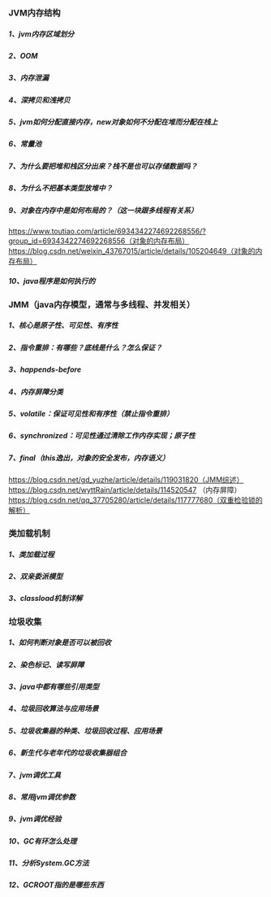 ### JVM内存结构
##### 1、jvm内存区域划分
##### 2、OOM
##### 3、内存泄漏
##### 4、深拷贝和浅拷贝
##### 5、jvm如何分配直接内存，new对象如何不分配在堆而分配在栈上
##### 6、常量池
##### 7、为什么要把堆和栈区分出来？栈不是也可以存储数据吗？
##### 8、为什么不把基本类型放堆中？
##### 9、对象在内存中是如何布局的？（这一块跟多线程有关系）
https://www.toutiao.com/article/6934342274692268556/?group_id=6934342274692268556（对象的内存布局）
https://blog.csdn.net/weixin_43767015/article/details/105204649（对象的内存布局）
##### 10、java程序是如何执行的



### JMM（java内存模型，通常与多线程、并发相关）
##### 1、核心是原子性、可见性、有序性
##### 2、指令重排：有哪些？底线是什么？怎么保证？
##### 3、happends-before
##### 4、内存屏障分类
##### 5、volatile：保证可见性和有序性（禁止指令重排）
##### 6、synchronized：可见性通过清除工作内存实现；原子性
##### 7、final（this逸出，对象的安全发布，内存语义）
https://blog.csdn.net/gd_yuzhe/article/details/119031820（JMM综述）
https://blog.csdn.net/wyttRain/article/details/114520547 （内存屏障）
https://blog.csdn.net/qq_37705280/article/details/117777680（双重检验锁的解析）


### 类加载机制
##### 1、类加载过程
##### 2、双亲委派模型
##### 3、classload机制详解


### 垃圾收集
##### 1、如何判断对象是否可以被回收
##### 2、染色标记、读写屏障
##### 3、java中都有哪些引用类型
##### 4、垃圾回收算法与应用场景
##### 5、垃圾收集器的种类、垃圾回收过程、应用场景
##### 6、新生代与老年代的垃圾收集器组合
##### 7、jvm调优工具
##### 8、常用jvm调优参数
##### 9、jvm调优经验
##### 10、GC有环怎么处理
##### 11、分析System.GC方法
##### 12、GCROOT指的是哪些东西





